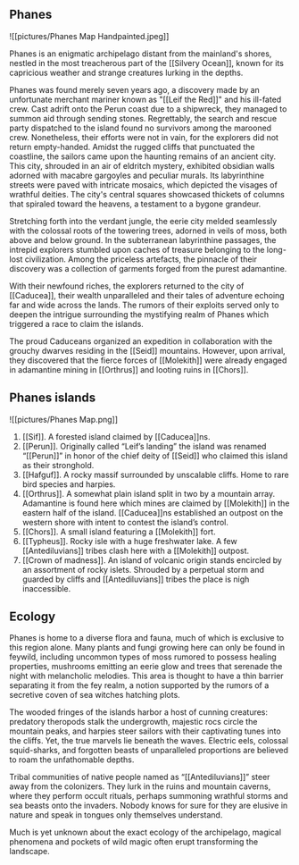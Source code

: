 ## Phanes

![[pictures/Phanes Map Handpainted.jpeg]]

Phanes is an enigmatic archipelago distant from the mainland's shores, nestled in the most treacherous part of the [[Silvery Ocean]], known for its capricious weather and strange creatures lurking in the depths.

Phanes was found merely seven years ago, a discovery made by an unfortunate merchant mariner known as "[[Leif the Red]]" and his ill-fated crew.
Cast adrift onto the Perun coast due to a shipwreck, they managed to summon aid through sending stones. Regrettably, the search and rescue party dispatched to the island found no survivors among the marooned crew. Nonetheless, their efforts were not in vain, for the explorers did not return empty-handed. Amidst the rugged cliffs that punctuated the coastline, the sailors came upon the haunting remains of an ancient city. This city, shrouded in an air of eldritch mystery, exhibited obsidian walls adorned with macabre gargoyles and peculiar murals. Its labyrinthine streets were paved with intricate mosaics, which depicted the visages of wrathful deities. The city's central squares showcased thickets of columns that spiraled toward the heavens, a testament to a bygone grandeur.

Stretching forth into the verdant jungle, the eerie city melded seamlessly with the colossal roots of the towering trees, adorned in veils of moss, both above and below ground. In the subterranean labyrinthine passages, the intrepid explorers stumbled upon caches of treasure belonging to the long-lost civilization. Among the priceless artefacts, the pinnacle of their discovery was a collection of garments forged from the purest adamantine.

With their newfound riches, the explorers returned to the city of [[Caducea]], their wealth unparalleled and their tales of adventure echoing far and wide across the lands. The rumors of their exploits served only to deepen the intrigue surrounding the mystifying realm of Phanes which triggered a race to claim the islands.

The proud Caduceans organized an expedition in collaboration with the grouchy dwarves residing in the [[Seid]] mountains. However, upon arrival, they discovered that the fierce forces of [[Molekith]] were already engaged in adamantine mining in [[Orthrus]] and looting ruins in [[Chors]].

## Phanes islands


![[pictures/Phanes Map.png]]

1. [[Sif]]. A forested island claimed by [[Caducea]]ns.
2. [[Perun]]. Originally called “Leif’s landing” the island was renamed “[[Perun]]” in honor of the chief deity of [[Seid]] who claimed this island as their stronghold.
3. [[Hafguf]]. A rocky massif surrounded by unscalable cliffs. Home to rare bird species and harpies.
4. [[Orthrus]]. A somewhat plain island split in two by a mountain array. Adamantine is found here which mines are claimed by [[Molekith]] in the eastern half of the island. [[Caducea]]ns established an outpost on the western shore with intent to contest the island’s control.
5. [[Chors]]. A small island featuring a [[Molekith]] fort.
6. [[Typheus]]. Rocky isle with a huge freshwater lake. A few [[Antediluvians]] tribes clash here with a [[Molekith]] outpost.
7. [[Crown of madness]]. An island of volcanic origin stands encircled by an assortment of rocky islets. Shrouded by a perpetual storm and guarded by cliffs and [[Antediluvians]] tribes the place is nigh inaccessible.

## Ecology

Phanes is home to a diverse flora and fauna, much of which is exclusive to this region alone. Many plants and fungi growing here can only be found in feywild, including uncommon types of moss rumored to possess healing properties, mushrooms emitting an eerie glow and trees that serenade the night with melancholic melodies. This area is thought to have a thin barrier separating it from the fey realm, a notion supported by the rumors of a secretive coven of sea witches hatching plots.

The wooded fringes of the islands harbor a host of cunning creatures: predatory theropods stalk the undergrowth, majestic rocs circle the mountain peaks, and harpies steer sailors with their captivating tunes into the cliffs. Yet, the true marvels lie beneath the waves. Electric eels, colossal squid-sharks, and forgotten beasts of unparalleled proportions are believed to roam the unfathomable depths.

Tribal communities of native people named as “[[Antediluvians]]” steer away from the colonizers. They lurk in the ruins and mountain caverns, where they perform occult rituals, perhaps summoning wrathful storms and sea beasts onto the invaders. Nobody knows for sure for they are elusive in nature and speak in tongues only themselves understand.  

Much is yet unknown about the exact ecology of the archipelago, magical phenomena and pockets of wild magic often erupt transforming the landscape.